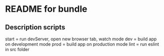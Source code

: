 # README for bundle

## Description scripts

start = run devServer, open new browser tab, watch mode
dev = build app on development mode
prod = build app on production mode
lint = run eslint in src folder